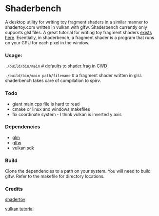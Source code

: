 # Shaderbench
A desktop utility for writing toy fragment shaders in a similar manner to shadertoy.com written in vulkan with glfw. Shaderbench currently only supports glsl files. A great tutorial for writing toy fragment shaders [exists here](https://www.shadertoy.com/view/Md23DV). Esentially, in shaderbench, a fragment shader is a program that runs on your GPU for each pixel in the window. 

### Usage:

`./build/bin/main` # defaults to shader.frag in CWD

`./build/bin/main path/filename` # a fragment shader written in glsl. shaderbench takes care of compilation to spirv.


### Todo
 * giant main.cpp file is hard to read
 * cmake or linux and windows makefiles
 * fix coordinate system - I think vulkan is inverted y axis
### Dependencies
 * [glm](https://github.com/g-truc/glm)
 * [glfw](https://github.com/glfw/glfw) 
 * [vulkan sdk](https://vulkan.lunarg.com/)

### Build
Clone the dependencies to a path on your system. You will need to build glfw. Refer to the makefile for directory locations.

### Credits
[shadertoy](https://www.shadertoy.com/) 

[vulkan tutorial](https://vulkan-tutorial.com/Introduction)

